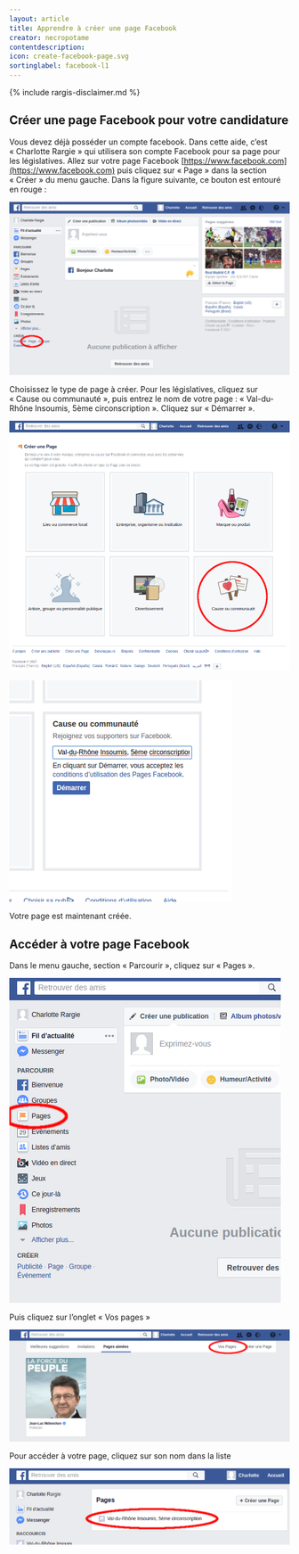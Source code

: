 ```yaml
---
layout: article
title: Apprendre à créer une page Facebook
creator: necropotame
contentdescription:
icon: create-facebook-page.svg
sortinglabel: facebook-l1
---
```


{% include rargis-disclaimer.md %}

## Créer une page Facebook pour votre candidature

Vous devez déjà posséder un compte facebook. Dans cette aide, c’est « Charlotte Rargie » qui utilisera son compte Facebook pour sa page pour les législatives.
Allez sur votre page Facebook [https://www.facebook.com](https://www.facebook.com) puis cliquez sur « Page » dans la section « Créer » du menu gauche. Dans la figure suivante, ce bouton est entouré en rouge :

![Facebook](/assets/images/screenshots/facebook-1.png)

Choisissez le type de page à créer. Pour les législatives, cliquez sur « Cause ou communauté », puis entrez le nom de votre page : « Val-du-Rhône Insoumis, 5ème circonscription ». Cliquez sur « Démarrer ».

![Facebook](/assets/images/screenshots/facebook-2.png)

![Facebook](/assets/images/screenshots/facebook-3.png)

Votre page est maintenant créée.

## Accéder à votre page Facebook

Dans le menu gauche, section « Parcourir », cliquez sur « Pages ».

![Facebook](/assets/images/screenshots/facebook-4.png)

Puis cliquez sur l’onglet « Vos pages »

![Facebook](/assets/images/screenshots/facebook-5.png)

Pour accéder à votre page, cliquez sur son nom dans la liste

![Facebook](/assets/images/screenshots/facebook-6.png)
